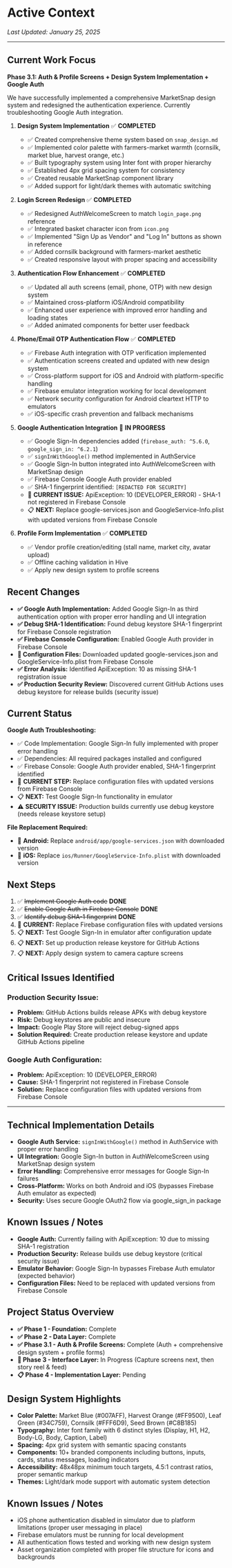 # Active Context

*Last Updated: January 25, 2025*

---

## Current Work Focus

**Phase 3.1: Auth & Profile Screens + Design System Implementation + Google Auth**

We have successfully implemented a comprehensive MarketSnap design system and redesigned the authentication experience. Currently troubleshooting Google Auth integration.

1. **Design System Implementation** ✅ **COMPLETED**
   - ✅ Created comprehensive theme system based on `snap_design.md`
   - ✅ Implemented color palette with farmers-market warmth (cornsilk, market blue, harvest orange, etc.)
   - ✅ Built typography system using Inter font with proper hierarchy 
   - ✅ Established 4px grid spacing system for consistency
   - ✅ Created reusable MarketSnap component library
   - ✅ Added support for light/dark themes with automatic switching

2. **Login Screen Redesign** ✅ **COMPLETED**
   - ✅ Redesigned AuthWelcomeScreen to match `login_page.png` reference
   - ✅ Integrated basket character icon from `icon.png` 
   - ✅ Implemented "Sign Up as Vendor" and "Log In" buttons as shown in reference
   - ✅ Added cornsilk background with farmers-market aesthetic
   - ✅ Created responsive layout with proper spacing and accessibility

3. **Authentication Flow Enhancement** ✅ **COMPLETED**
   - ✅ Updated all auth screens (email, phone, OTP) with new design system
   - ✅ Maintained cross-platform iOS/Android compatibility
   - ✅ Enhanced user experience with improved error handling and loading states
   - ✅ Added animated components for better user feedback

4. **Phone/Email OTP Authentication Flow** ✅ **COMPLETED**
   - ✅ Firebase Auth integration with OTP verification implemented
   - ✅ Authentication screens created and updated with new design system
   - ✅ Cross-platform support for iOS and Android with platform-specific handling
   - ✅ Firebase emulator integration working for local development
   - ✅ Network security configuration for Android cleartext HTTP to emulators
   - ✅ iOS-specific crash prevention and fallback mechanisms

5. **Google Authentication Integration** 🔄 **IN PROGRESS**
   - ✅ Google Sign-In dependencies added (`firebase_auth: ^5.6.0`, `google_sign_in: ^6.2.1`)
   - ✅ `signInWithGoogle()` method implemented in AuthService
   - ✅ Google Sign-In button integrated into AuthWelcomeScreen with MarketSnap design
   - ✅ Firebase Console Google Auth provider enabled
   - ✅ SHA-1 fingerprint identified: `[REDACTED FOR SECURITY]`
   - 🔄 **CURRENT ISSUE:** ApiException: 10 (DEVELOPER_ERROR) - SHA-1 not registered in Firebase Console
   - 📋 **NEXT:** Replace google-services.json and GoogleService-Info.plist with updated versions from Firebase Console

6. **Profile Form Implementation** ✅ **COMPLETED**
   - ✅ Vendor profile creation/editing (stall name, market city, avatar upload)
   - ✅ Offline caching validation in Hive
   - ✅ Apply new design system to profile screens

## Recent Changes

- **✅ Google Auth Implementation:** Added Google Sign-In as third authentication option with proper error handling and UI integration
- **✅ Debug SHA-1 Identification:** Found debug keystore SHA-1 fingerprint for Firebase Console registration
- **✅ Firebase Console Configuration:** Enabled Google Auth provider in Firebase Console
- **🔄 Configuration Files:** Downloaded updated google-services.json and GoogleService-Info.plist from Firebase Console
- **✅ Error Analysis:** Identified ApiException: 10 as missing SHA-1 registration issue
- **✅ Production Security Review:** Discovered current GitHub Actions uses debug keystore for release builds (security issue)

## Current Status

**Google Auth Troubleshooting:**
- ✅ Code Implementation: Google Sign-In fully implemented with proper error handling
- ✅ Dependencies: All required packages installed and configured
- ✅ Firebase Console: Google Auth provider enabled, SHA-1 fingerprint identified
- 🔄 **CURRENT STEP:** Replace configuration files with updated versions from Firebase Console
- 📋 **NEXT:** Test Google Sign-In functionality in emulator
- ⚠️ **SECURITY ISSUE:** Production builds currently use debug keystore (needs release keystore setup)

**File Replacement Required:**
- 📱 **Android:** Replace `android/app/google-services.json` with downloaded version
- 🍎 **iOS:** Replace `ios/Runner/GoogleService-Info.plist` with downloaded version

## Next Steps

1. ✅ ~~Implement Google Auth code~~ **DONE**
2. ✅ ~~Enable Google Auth in Firebase Console~~ **DONE** 
3. ✅ ~~Identify debug SHA-1 fingerprint~~ **DONE**
4. 🔄 **CURRENT:** Replace Firebase configuration files with updated versions
5. 📋 **NEXT:** Test Google Sign-In in emulator after configuration update
6. 📋 **NEXT:** Set up production release keystore for GitHub Actions
7. 📋 **NEXT:** Apply design system to camera capture screens

## Critical Issues Identified

### **Production Security Issue:**
- **Problem:** GitHub Actions builds release APKs with debug keystore
- **Risk:** Debug keystores are public and insecure
- **Impact:** Google Play Store will reject debug-signed apps
- **Solution Required:** Create production release keystore and update GitHub Actions pipeline

### **Google Auth Configuration:**
- **Problem:** ApiException: 10 (DEVELOPER_ERROR) 
- **Cause:** SHA-1 fingerprint not registered in Firebase Console
- **Solution:** Replace configuration files with updated versions from Firebase Console

---

## Technical Implementation Details

- **Google Auth Service:** `signInWithGoogle()` method in AuthService with proper error handling
- **UI Integration:** Google Sign-In button in AuthWelcomeScreen using MarketSnap design system
- **Error Handling:** Comprehensive error messages for Google Sign-In failures
- **Cross-Platform:** Works on both Android and iOS (bypasses Firebase Auth emulator as expected)
- **Security:** Uses secure Google OAuth2 flow via google_sign_in package

## Known Issues / Notes

- **Google Auth:** Currently failing with ApiException: 10 due to missing SHA-1 registration
- **Production Security:** Release builds use debug keystore (critical security issue)
- **Emulator Behavior:** Google Sign-In bypasses Firebase Auth emulator (expected behavior)
- **Configuration Files:** Need to be replaced with updated versions from Firebase Console

## Project Status Overview

- **✅ Phase 1 - Foundation:** Complete
- **✅ Phase 2 - Data Layer:** Complete  
- **✅ Phase 3.1 - Auth & Profile Screens:** Complete (Auth + comprehensive design system + profile forms)
- **🔄 Phase 3 - Interface Layer:** In Progress (Capture screens next, then story reel & feed)
- **📋 Phase 4 - Implementation Layer:** Pending

## Design System Highlights

- **Color Palette:** Market Blue (#007AFF), Harvest Orange (#FF9500), Leaf Green (#34C759), Cornsilk (#FFF6D9), Seed Brown (#C8B185)
- **Typography:** Inter font family with 6 distinct styles (Display, H1, H2, Body-LG, Body, Caption, Label)
- **Spacing:** 4px grid system with semantic spacing constants
- **Components:** 10+ branded components including buttons, inputs, cards, status messages, loading indicators
- **Accessibility:** 48x48px minimum touch targets, 4.5:1 contrast ratios, proper semantic markup
- **Themes:** Light/dark mode support with automatic system detection

## Known Issues / Notes

- iOS phone authentication disabled in simulator due to platform limitations (proper user messaging in place)
- Firebase emulators must be running for local development
- All authentication flows tested and working with new design system
- Asset organization completed with proper file structure for icons and backgrounds



